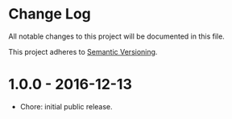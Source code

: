 # Change Log

All notable changes to this project will be documented in this file.

This project adheres to [Semantic Versioning](http://semver.org/).

# 1.0.0 - 2016-12-13

- Chore: initial public release.
